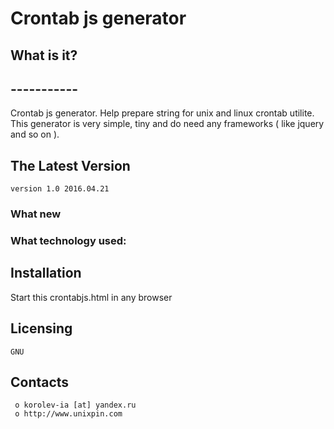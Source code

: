 #						Crontab js generator


##  What is it?
##  -----------
Crontab js generator.
Help prepare string for unix and linux crontab utilite.
This generator is very simple, tiny and do need any frameworks ( like jquery and so on ).

##  The Latest Version

	version 1.0 2016.04.21

### What new
	


### What technology used:


## Installation
Start this crontabjs.html in any browser



  Licensing
  ---------
	GNU

  Contacts
  --------

     o korolev-ia [at] yandex.ru
     o http://www.unixpin.com

	
